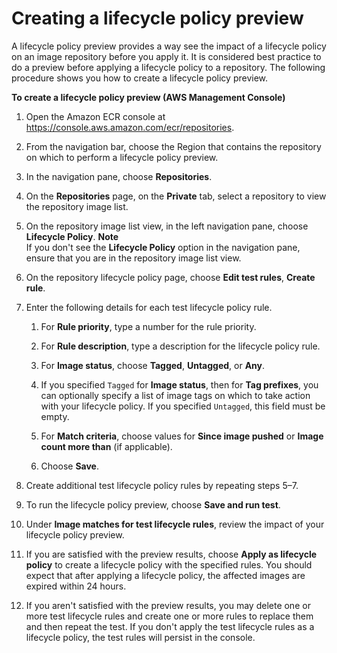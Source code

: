 # Creating a lifecycle policy preview<a name="lpp_creation"></a>

A lifecycle policy preview provides a way see the impact of a lifecycle policy on an image repository before you apply it\. It is considered best practice to do a preview before applying a lifecycle policy to a repository\. The following procedure shows you how to create a lifecycle policy preview\.

**To create a lifecycle policy preview \(AWS Management Console\)**

1. Open the Amazon ECR console at [https://console\.aws\.amazon\.com/ecr/repositories](https://console.aws.amazon.com/ecr/repositories)\.

1. From the navigation bar, choose the Region that contains the repository on which to perform a lifecycle policy preview\.

1. In the navigation pane, choose **Repositories**\.

1. On the **Repositories** page, on the **Private** tab, select a repository to view the repository image list\.

1. On the repository image list view, in the left navigation pane, choose **Lifecycle Policy**\.
**Note**  
If you don't see the **Lifecycle Policy** option in the navigation pane, ensure that you are in the repository image list view\.

1. On the repository lifecycle policy page, choose **Edit test rules**, **Create rule**\.

1. Enter the following details for each test lifecycle policy rule\.

   1. For **Rule priority**, type a number for the rule priority\.

   1. For **Rule description**, type a description for the lifecycle policy rule\.

   1. For **Image status**, choose **Tagged**, **Untagged**, or **Any**\.

   1. If you specified `Tagged` for **Image status**, then for **Tag prefixes**, you can optionally specify a list of image tags on which to take action with your lifecycle policy\. If you specified `Untagged`, this field must be empty\.

   1. For **Match criteria**, choose values for **Since image pushed** or **Image count more than** \(if applicable\)\.

   1. Choose **Save**\.

1. Create additional test lifecycle policy rules by repeating steps 5–7\.

1. To run the lifecycle policy preview, choose **Save and run test**\.

1. Under **Image matches for test lifecycle rules**, review the impact of your lifecycle policy preview\.

1. If you are satisfied with the preview results, choose **Apply as lifecycle policy** to create a lifecycle policy with the specified rules\. You should expect that after applying a lifecycle policy, the affected images are expired within 24 hours\.

1. If you aren't satisfied with the preview results, you may delete one or more test lifecycle rules and create one or more rules to replace them and then repeat the test\. If you don't apply the test lifecycle rules as a lifecycle policy, the test rules will persist in the console\.